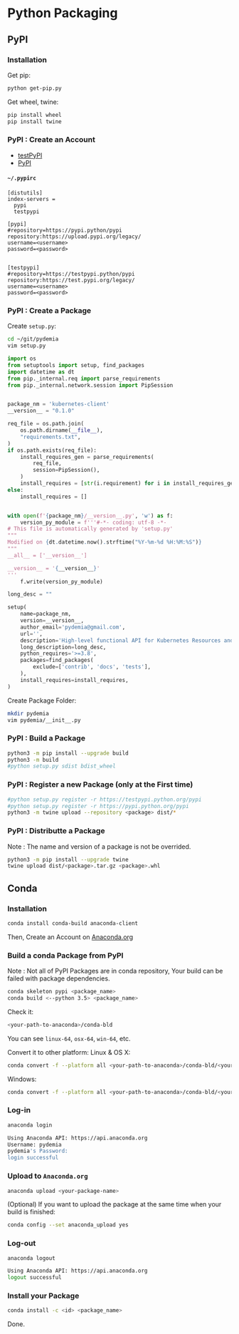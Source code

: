 # Python Packaging

## PyPI

### Installation

Get pip:
```sh
python get-pip.py
```

Get wheel, twine:
```sh
pip install wheel
pip install twine
```


### PyPI : Create an Account

* [testPyPI](https://testpypi.python.org/pypi)
* [PyPI](https://pypi.python.org/pypi)

#### `~/.pypirc`

```vim
[distutils]
index-servers =
  pypi
  testpypi

[pypi]
#repository=https://pypi.python/pypi
repository:https://upload.pypi.org/legacy/
username=<username>
password=<password>


[testpypi]
#repository=https://testpypi.python/pypi
repository:https://test.pypi.org/legacy/
username=<username>
password=<password>
```


### PyPI : Create a Package

Create `setup.py`:

```sh
cd ~/git/pydemia
vim setup.py

```

```py
import os
from setuptools import setup, find_packages
import datetime as dt
from pip._internal.req import parse_requirements
from pip._internal.network.session import PipSession


package_nm = 'kubernetes-client'
__version__ = "0.1.0"

req_file = os.path.join(
    os.path.dirname(__file__),
    "requirements.txt",
)
if os.path.exists(req_file):
    install_requires_gen = parse_requirements(
        req_file,
        session=PipSession(),
    )
    install_requires = [str(i.requirement) for i in install_requires_gen]
else:
    install_requires = []


with open(f'{package_nm}/__version__.py', 'w') as f:
    version_py_module = f'''#-*- coding: utf-8 -*-
# This file is automatically generated by 'setup.py'
"""
Modified on {dt.datetime.now().strftime("%Y-%m-%d %H:%M:%S")}
"""
__all__ = ['__version__']

__version__ = '{__version__}'
'''
    f.write(version_py_module)

long_desc = ""

setup(
    name=package_nm,
    version=__version__,
    author_email='pydemia@gmail.com',
    url='',
    description='High-level functional API for Kubernetes Resources and 3rd party CRDs, based on the official kubernetes-client, and more.',
    long_description=long_desc,
    python_requires='>=3.8',
    packages=find_packages(
        exclude=['contrib', 'docs', 'tests'],
    ),
    install_requires=install_requires,
)

```

Create Package Folder:

```sh
mkdir pydemia
vim pydemia/__init__.py
```


### PyPI : Build a Package

```sh
python3 -m pip install --upgrade build
python3 -m build
#python setup.py sdist bdist_wheel
```


### PyPI : Register a new Package (only at the First time)

```sh
#python setup.py register -r https://testpypi.python.org/pypi
#python setup.py register -r https://pypi.python.org/pypi
python3 -m twine upload --repository <package> dist/*
```


### PyPI : Distributte a Package

Note : The name and version of a package is not be overrided.
```sh
python3 -m pip install --upgrade twine
twine upload dist/<package>.tar.gz <package>.whl
```

## Conda

### Installation

```sh
conda install conda-build anaconda-client
```
Then, Create an Account on [Anaconda.org](https://anaconda.org)

### Build a conda Package from PyPI

Note : Not all of PyPI Packages are in conda repository, Your build can be failed with package dependencies.
```sh
conda skeleton pypi <package_name>
conda build <--python 3.5> <package_name>
```
Check it:
```sh
<your-path-to-anaconda>/conda-bld
```
You can see `linux-64`, `osx-64`, `win-64`, etc.

Convert it to other platform:
Linux & OS X:
```sh
conda convert -f --platform all <your-path-to-anaconda>/conda-bld/<your-os>/<your-package-file> -o <outputdir>/
```
Windows:
```sh
conda convert -f --platform all <your-path-to-anaconda>/conda-bld/<your-os>/<your-package-file> -o <outputdir>\
```




### Log-in
```sh
anaconda login

Using Anaconda API: https://api.anaconda.org
Username: pydemia
pydemia's Password: 
login successful

```

### Upload to `Anaconda.org`

```sh
anaconda upload <your-package-name>
```

(Optional) If you want to upload the package at the same time when your build is finished:
```sh
conda config --set anaconda_upload yes
```

### Log-out
```sh
anaconda logout

Using Anaconda API: https://api.anaconda.org
logout successful

```

### Install your Package

```sh
conda install -c <id> <package_name>
```
Done.
